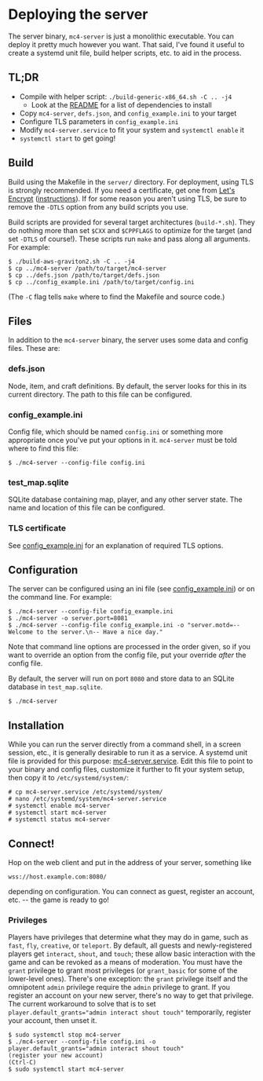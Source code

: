 # Deploying the server

The server binary, `mc4-server` is just a monolithic executable.
You can deploy it pretty much however you want.
That said, I've found it useful to create a systemd unit file, build helper
scripts, etc. to aid in the process.

## TL;DR

* Compile with helper script: `./build-generic-x86_64.sh -C .. -j4`
  * Look at the [README](../../README.md) for a list of dependencies to install
* Copy `mc4-server`, `defs.json`, and `config_example.ini` to your target
* Configure TLS parameters in `config_example.ini`
* Modify `mc4-server.service` to fit your system and `systemctl enable` it
* `systemctl start` to get going!

## Build

Build using the Makefile in the `server/` directory.
For deployment, using TLS is strongly recommended.
If you need a certificate, get one from
[Let's Encrypt](https://letsencrypt.org/getting-started/)
([instructions](https://certbot.eff.org/lets-encrypt/othersnap-other.html)).
If for some reason you aren't using TLS, be sure to remove the `-DTLS` option
from any build scripts you use.

Build scripts are provided for several target architectures (`build-*.sh`).
They do nothing more than set `$CXX` and `$CPPFLAGS` to optimize for the target
(and set `-DTLS` of course!).
These scripts run `make` and pass along all arguments.
For example:

    $ ./build-aws-graviton2.sh -C .. -j4
    $ cp ../mc4-server /path/to/target/mc4-server
    $ cp ../defs.json /path/to/target/defs.json
    $ cp ../config_example.ini /path/to/target/config.ini

(The `-C` flag tells `make` where to find the Makefile and source code.)

## Files

In addition to the `mc4-server` binary, the server uses some data and config
files.
These are:

### defs.json

Node, item, and craft definitions.
By default, the server looks for this in its current directory.
The path to this file can be configured.

### config_example.ini

Config file, which should be named `config.ini` or something more appropriate
once you've put your options in it.
`mc4-server` must be told where to find this file:

    $ ./mc4-server --config-file config.ini

### test_map.sqlite

SQLite database containing map, player, and any other server state.
The name and location of this file can be configured.

### TLS certificate

See [config_example.ini](../config_example.ini) for an explanation of required
TLS options.

## Configuration

The server can be configured using an ini file
(see [config_example.ini](../config_example.ini)) or on the command line.
For example:

    $ ./mc4-server --config-file config_example.ini
    $ ./mc4-server -o server.port=8081
    $ ./mc4-server --config-file config_example.ini -o "server.motd=-- Welcome to the server.\n-- Have a nice day."

Note that command line options are processed in the order given,
so if you want to override an option from the config file,
put your override *after* the config file.

By default, the server will run on port `8080` and store data to an SQLite database in `test_map.sqlite`.

    $ ./mc4-server

## Installation

While you can run the server directly from a command shell, in a screen session,
etc., it is generally desirable to run it as a service.
A systemd unit file is provided for this purpose:
[mc4-server.service](mc4-server.service).
Edit this file to point to your binary and config files, customize it further to
fit your system setup, then copy it to
`/etc/systemd/system/`:

    # cp mc4-server.service /etc/systemd/system/
    # nano /etc/systemd/system/mc4-server.service
    # systemctl enable mc4-server
    # systemctl start mc4-server
    # systemctl status mc4-server

## Connect!

Hop on the web client and put in the address of your server, something like

    wss://host.example.com:8080/

depending on configuration.
You can connect as guest, register an account, etc. -- the game is ready to go!

### Privileges

Players have privileges that determine what they may do in game, such as `fast`,
`fly`, `creative`, or `teleport`.
By default, all guests and newly-registered players get `interact`, `shout`, and
`touch`; these allow basic interaction with the game and can be revoked as a
means of moderation.
You must have the `grant` privilege to grant most privileges (or `grant_basic`
for some of the lower-level ones).
There's one exception: the `grant` privilege itself and the omnipotent `admin`
privilege require the `admin` privilege to grant.
If you register an account on your new server, there's no way to get that
privilege.
The current workaround to solve that is to set `player.default_grants="admin interact shout touch"`
temporarily, register your account, then unset it.

    $ sudo systemctl stop mc4-server
    $ ./mc4-server --config-file config.ini -o player.default_grants="admin interact shout touch"
    (register your new account)
    (Ctrl-C)
    $ sudo systemctl start mc4-server
